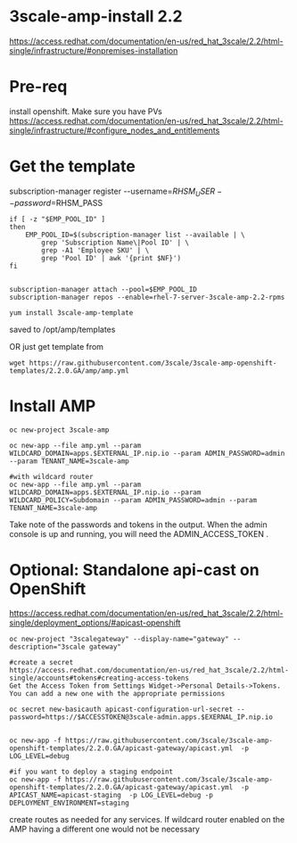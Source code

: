 # 3scale-amp-install 2.2

https://access.redhat.com/documentation/en-us/red_hat_3scale/2.2/html-single/infrastructure/#onpremises-installation

Pre-req
====================
install openshift. Make sure you have PVs
https://access.redhat.com/documentation/en-us/red_hat_3scale/2.2/html-single/infrastructure/#configure_nodes_and_entitlements

Get the template
====================
subscription-manager register --username=$RHSM_USER --password=$RHSM_PASS
 

````
if [ -z "$EMP_POOL_ID" ]
then
    EMP_POOL_ID=$(subscription-manager list --available | \
        grep 'Subscription Name\|Pool ID' | \
        grep -A1 'Employee SKU' | \
        grep 'Pool ID' | awk '{print $NF}')
fi


subscription-manager attach --pool=$EMP_POOL_ID
subscription-manager repos --enable=rhel-7-server-3scale-amp-2.2-rpms
    
yum install 3scale-amp-template
````
saved to /opt/amp/templates

OR just get template from

`````
wget https://raw.githubusercontent.com/3scale/3scale-amp-openshift-templates/2.2.0.GA/amp/amp.yml
`````

Install AMP
=================
````
oc new-project 3scale-amp

oc new-app --file amp.yml --param WILDCARD_DOMAIN=apps.$EXTERNAL_IP.nip.io --param ADMIN_PASSWORD=admin --param TENANT_NAME=3scale-amp

#with wildcard router
oc new-app --file amp.yml --param WILDCARD_DOMAIN=apps.$EXTERNAL_IP.nip.io --param WILDCARD_POLICY=Subdomain --param ADMIN_PASSWORD=admin --param TENANT_NAME=3scale-amp
````

Take note of the passwords and tokens in the output. When the admin console is up and running, you will need the ADMIN_ACCESS_TOKEN .


Optional: Standalone api-cast on OpenShift
============================
https://access.redhat.com/documentation/en-us/red_hat_3scale/2.2/html-single/deployment_options/#apicast-openshift

  
```
oc new-project "3scalegateway" --display-name="gateway" --description="3scale gateway"

#create a secret
https://access.redhat.com/documentation/en-us/red_hat_3scale/2.2/html-single/accounts#tokens#creating-access-tokens
Get the Access Token from Settings Widget->Personal Details->Tokens. You can add a new one with the appropriate permissions

oc secret new-basicauth apicast-configuration-url-secret --password=https://$ACCESSTOKEN@3scale-admin.apps.$EXERNAL_IP.nip.io


oc new-app -f https://raw.githubusercontent.com/3scale/3scale-amp-openshift-templates/2.2.0.GA/apicast-gateway/apicast.yml  -p LOG_LEVEL=debug

#if you want to deploy a staging endpoint
oc new-app -f https://raw.githubusercontent.com/3scale/3scale-amp-openshift-templates/2.2.0.GA/apicast-gateway/apicast.yml  -p APICAST_NAME=apicast-staging  -p LOG_LEVEL=debug -p DEPLOYMENT_ENVIRONMENT=staging
```
create routes as needed for any services. If wildcard router enabled on the AMP having a different one would not be necessary
